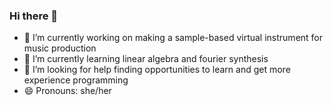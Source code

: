 ### Hi there 👋

<!--
**guavacheesecroissant/guavacheesecroissant** is a ✨ _special_ ✨ repository because its `README.md` (this file) appears on your GitHub profile.

Here are some ideas to get you started:

-->


- 🔭 I’m currently working on making a sample-based virtual instrument for music production
- 🌱 I’m currently learning linear algebra and fourier synthesis
- 🤔 I’m looking for help finding opportunities to learn and get more experience programming
- 😄 Pronouns: she/her
